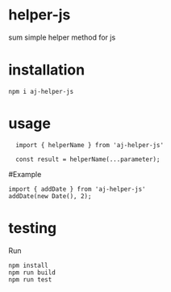 # helper-js
sum simple helper method for js
# installation 
```
npm i aj-helper-js
```

# usage

```
  import { helperName } from 'aj-helper-js'
  
  const result = helperName(...parameter);
```

#Example

```
import { addDate } from 'aj-helper-js'
addDate(new Date(), 2);

```

# testing
Run
```
npm install
npm run build
npm run test
```
